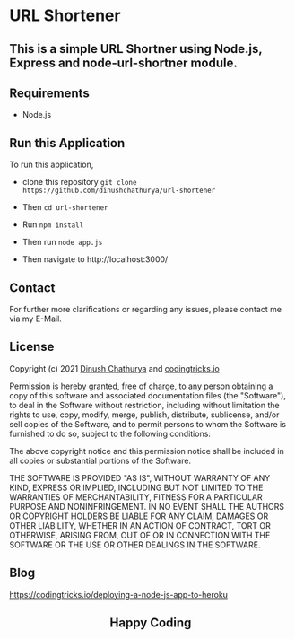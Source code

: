 # URL Shortener

## This is a simple URL Shortner using Node.js, Express and node-url-shortner module.

## Requirements

* Node.js

## Run this Application

To run this application, 

* clone this repository `git clone https://github.com/dinushchathurya/url-shortener` 

* Then `cd url-shortener`

* Run `npm install`

* Then run `node app.js`

* Then navigate to http://localhost:3000/

## Contact

For further more clarifications or regarding any issues, please contact me via my E-Mail.

## License

Copyright (c) 2021 <a href="https://dinushchathurya.github.io/">Dinush Chathurya</a> and <a href="https://codingtricks.io/">codingtricks.io</a>

Permission is hereby granted, free of charge, to any person obtaining
a copy of this software and associated documentation files (the
"Software"), to deal in the Software without restriction, including
without limitation the rights to use, copy, modify, merge, publish,
distribute, sublicense, and/or sell copies of the Software, and to
permit persons to whom the Software is furnished to do so, subject to
the following conditions:

The above copyright notice and this permission notice shall be
included in all copies or substantial portions of the Software.

THE SOFTWARE IS PROVIDED "AS IS", WITHOUT WARRANTY OF ANY KIND,
EXPRESS OR IMPLIED, INCLUDING BUT NOT LIMITED TO THE WARRANTIES OF
MERCHANTABILITY, FITNESS FOR A PARTICULAR PURPOSE AND
NONINFRINGEMENT. IN NO EVENT SHALL THE AUTHORS OR COPYRIGHT HOLDERS BE
LIABLE FOR ANY CLAIM, DAMAGES OR OTHER LIABILITY, WHETHER IN AN ACTION
OF CONTRACT, TORT OR OTHERWISE, ARISING FROM, OUT OF OR IN CONNECTION
WITH THE SOFTWARE OR THE USE OR OTHER DEALINGS IN THE SOFTWARE.

## Blog

https://codingtricks.io/deploying-a-node-js-app-to-heroku

## 

<p ><h2 align="center">Happy<i class="fa fa-heart" style="color:red;"></i> Coding<i class="fa fa-code" style="color:orange;"> </i></h2></p>



